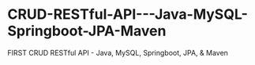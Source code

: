 # CRUD-RESTful-API---Java-MySQL-Springboot-JPA-Maven
FIRST CRUD RESTful API - Java, MySQL, Springboot, JPA, &amp; Maven
